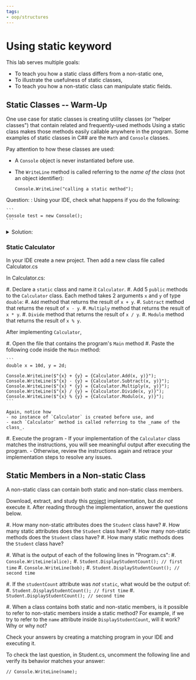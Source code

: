 ```yaml
---
tags:
- oop/structures
---
```


#  Using static keyword

This lab serves multiple goals:

- To teach you how a static class differs from a non-static one,
- To illustrate the usefulness of static classes,
- To teach you how a non-static class can manipulate static fields.

## Static Classes -- Warm-Up

One use case for static classes is creating utility classes (or "helper classes")
that contain related and frequently-used methods Using a static class makes those methods easily callable anywhere in the program. Some examples of static classes in C\## are the `Math` and `Console` classes.

Pay attention to how these classes are used:

- A `Console` object is never instantiated before use.
- The `WriteLine` method is called referring to the _name of the class_ (not an object identifier):

    ```
    Console.WriteLine("calling a static method");
    ```
Question:
: 
    Using your IDE, check what happens if you do the following:

    ```
    Console test = new Console();
    ```

<details><summary>Solution:</summary>
Indeed, it is _not possible_ to instantiate an object when a class is declared `static`.
Furthermore, if a class is declared static, all its members (e.g., attributes, methods, constructors, etc.) must also be declared `static`.
</details>

### Static Calculator

In your IDE create a new project. Then add a new class file called Calculator.cs

In Calculator.cs:

#. Declare a `static` class and name it `Calculator`.
#. Add 5 `public` methods to the `Calculator` class. Each method takes 2 arguments `x` and `y` of type `double`:
    #. `Add` method that returns the result of `x + y`.
    #. `Subtract` method that returns the result of `x - y`.
    #. `Multiply` method that returns the result of `x * y`.
    #. `Divide` method that returns the result of `x / y`.
    #. `Modulo` method that returns the result of `x % y`.

After implementing `Calculator`,

#. Open the file that contains the program's `Main` method
#. Paste the following code inside the `Main` method:

    ```
    double x = 10d, y = 2d;

    Console.WriteLine($"{x} + {y} = {Calculator.Add(x, y)}");
    Console.WriteLine($"{x} - {y} = {Calculator.Subtract(x, y)}");
    Console.WriteLine($"{x} * {y} = {Calculator.Multiply(x, y)}");
    Console.WriteLine($"{x} / {y} = {Calculator.Divide(x, y)}");
    Console.WriteLine($"{x} % {y} = {Calculator.Modulo(x, y)}");
    ```

    Again, notice how
    - no instance of `Calculator` is created before use, and
    - each `Calculator` method is called referring to the _name of the class_.

#. Execute the program
    - If your implementation of the `Calculator` class matches the instructions, you will see meaningful output after executing the program.
    - Otherwise, review the instructions again and retrace your implementation steps to resolve any issues.

## Static Members in a Non-static Class

A non-static class can contain both static and non-static class members.

Download, extract, and study this [project](./code/projects/Student.zip) implementation, but *do not* execute it.
After reading through the implementation, answer the questions below.

#. How many non-static attributes does the `Student` class have?
#. How many static attributes does the `Student` class have?
#. How many non-static methods does the `Student` class have?
#. How many static methods does the `Student` class have?

#. What is the output of each of the following lines in "Program.cs":
    #. `Console.WriteLine(alice);`
    #. `Student.DisplayStudentCount(); // first time`
    #. `Console.WriteLine(bob);`
    #. `Student.DisplayStudentCount(); // second time`

#. If the `studentCount` attribute was *not* `static`, what would be the output of:
    #. `Student.DisplayStudentCount(); // first time`
    #. `Student.DisplayStudentCount(); // second time`

#. When a class contains both static and non-static members, is it possible to refer to non-static members inside a static method?
   For example, if we try to refer to the `name` attribute inside `DisplayStudentCount`, will it work? Why or why not?

Check your answers by creating a matching program in your IDE and executing it.

To check the last question, in Student.cs, uncomment the following line and verify its behavior matches your answer:

```
// Console.WriteLine(name);
````

